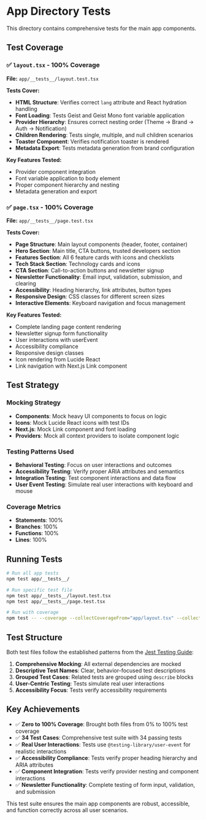 # App Directory Tests

This directory contains comprehensive tests for the main app components.

## Test Coverage

### ✅ `layout.tsx` - 100% Coverage
**File:** `app/__tests__/layout.test.tsx`

**Tests Cover:**
- **HTML Structure**: Verifies correct `lang` attribute and React hydration handling
- **Font Loading**: Tests Geist and Geist Mono font variable application
- **Provider Hierarchy**: Ensures correct nesting order (Theme → Brand → Auth → Notification)
- **Children Rendering**: Tests single, multiple, and null children scenarios
- **Toaster Component**: Verifies notification toaster is rendered
- **Metadata Export**: Tests metadata generation from brand configuration

**Key Features Tested:**
- Provider component integration
- Font variable application to body element
- Proper component hierarchy and nesting
- Metadata generation and export

### ✅ `page.tsx` - 100% Coverage
**File:** `app/__tests__/page.test.tsx`

**Tests Cover:**
- **Page Structure**: Main layout components (header, footer, container)
- **Hero Section**: Main title, CTA buttons, trusted developers section
- **Features Section**: All 6 feature cards with icons and checklists
- **Tech Stack Section**: Technology cards and icons
- **CTA Section**: Call-to-action buttons and newsletter signup
- **Newsletter Functionality**: Email input, validation, submission, and clearing
- **Accessibility**: Heading hierarchy, link attributes, button types
- **Responsive Design**: CSS classes for different screen sizes
- **Interactive Elements**: Keyboard navigation and focus management

**Key Features Tested:**
- Complete landing page content rendering
- Newsletter signup form functionality
- User interactions with userEvent
- Accessibility compliance
- Responsive design classes
- Icon rendering from Lucide React
- Link navigation with Next.js Link component

## Test Strategy

### Mocking Strategy
- **Components**: Mock heavy UI components to focus on logic
- **Icons**: Mock Lucide React icons with test IDs
- **Next.js**: Mock Link component and font loading
- **Providers**: Mock all context providers to isolate component logic

### Testing Patterns Used
- **Behavioral Testing**: Focus on user interactions and outcomes
- **Accessibility Testing**: Verify proper ARIA attributes and semantics
- **Integration Testing**: Test component interactions and data flow
- **User Event Testing**: Simulate real user interactions with keyboard and mouse

### Coverage Metrics
- **Statements**: 100%
- **Branches**: 100%
- **Functions**: 100%
- **Lines**: 100%

## Running Tests

```bash
# Run all app tests
npm test app/__tests__/

# Run specific test file
npm test app/__tests__/layout.test.tsx
npm test app/__tests__/page.test.tsx

# Run with coverage
npm test -- --coverage --collectCoverageFrom="app/layout.tsx" --collectCoverageFrom="app/page.tsx" app/__tests__/
```

## Test Structure

Both test files follow the established patterns from the [Jest Testing Guide](../../@tests.mdc):

1. **Comprehensive Mocking**: All external dependencies are mocked
2. **Descriptive Test Names**: Clear, behavior-focused test descriptions
3. **Grouped Test Cases**: Related tests are grouped using `describe` blocks
4. **User-Centric Testing**: Tests simulate real user interactions
5. **Accessibility Focus**: Tests verify accessibility requirements

## Key Achievements

- ✅ **Zero to 100% Coverage**: Brought both files from 0% to 100% test coverage
- ✅ **34 Test Cases**: Comprehensive test suite with 34 passing tests
- ✅ **Real User Interactions**: Tests use `@testing-library/user-event` for realistic interactions
- ✅ **Accessibility Compliance**: Tests verify proper heading hierarchy and ARIA attributes
- ✅ **Component Integration**: Tests verify provider nesting and component interactions
- ✅ **Newsletter Functionality**: Complete testing of form input, validation, and submission

This test suite ensures the main app components are robust, accessible, and function correctly across all user scenarios. 